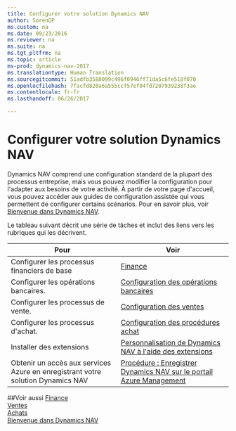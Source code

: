 ```yaml
---
title: Configurer votre solution Dynamics NAV
author: SorenGP
ms.custom: na
ms.date: 09/23/2016
ms.reviewer: na
ms.suite: na
ms.tgt_pltfrm: na
ms.topic: article
ms-prod: dynamics-nav-2017
ms.translationtype: Human Translation
ms.sourcegitcommit: 51adfb3588099c496f0946ff71da5c6fe518f070
ms.openlocfilehash: 7facfd820a6a555ccf57ef04fd7207939238f3ae
ms.contentlocale: fr-fr
ms.lasthandoff: 06/26/2017

---
```


# <a name="set-up-your-dynamics-nav"></a>Configurer votre solution Dynamics NAV
Dynamics NAV comprend une configuration standard de la plupart des processus entreprise, mais vous pouvez modifier la configuration pour l'adapter aux besoins de votre activité.
À partir de votre page d'accueil, vous pouvez accéder aux guides de configuration assistée qui vous permettent de configurer certains scénarios. Pour en savoir plus, voir [Bienvenue dans Dynamics NAV](across-get-started.md).  

Le tableau suivant décrit une série de tâches et inclut des liens vers les rubriques qui les décrivent.

| Pour                                                                  | Voir                      |
|---------------------------------------------------------------------|--------------------------|
|Configurer les processus financiers de base|[Finance](finance-setup-setup-finance-setup.md)|
|Configurer les opérations bancaires.|[Configuration des opérations bancaires](bank-setup-banking.md)|
|Configurer les processus de vente.|[Configuration des ventes](sales-setup-sales.md)|
|Configurer les processus d'achat.|[Configuration des procédures achat](purchasing-setup-purchasing.md)|
|Installer des extensions|[Personnalisation de Dynamics NAV à l'aide des extensions](ui-extensions.md)|
|Obtenir un accès aux services Azure en enregistrant votre solution Dynamics NAV|[Procédure : Enregistrer Dynamics NAV sur le portail Azure Management](ui-how-register-dynamics-nav-azure.md)|

##<a name="see-also"></a>Voir aussi
[Finance](finance-setup.md)  
[Ventes](sales-manage-sales.md)  
[Achats](purchasing-manage-purchasing.md)  
[Bienvenue dans Dynamics NAV](across-get-started.md)  

